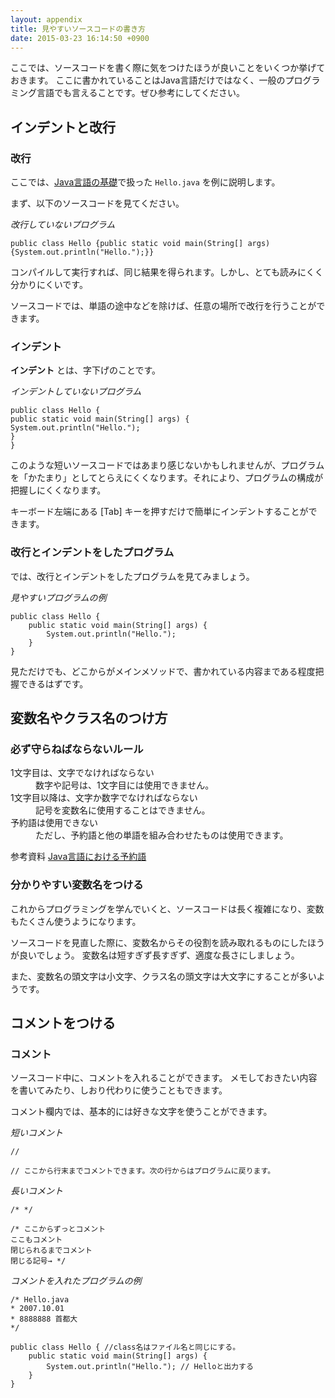 ```yaml
---
layout: appendix
title: 見やすいソースコードの書き方
date: 2015-03-23 16:14:50 +0900
---
```


ここでは、ソースコードを書く際に気をつけたほうが良いことをいくつか挙げておきます。
ここに書かれていることはJava言語だけではなく、一般のプログラミング言語でも言えることです。ぜひ参考にしてください。


インデントと改行
----------------

### 改行

ここでは、[Java言語の基礎](../basic/01/)で扱った `Hello.java` を例に説明します。

まず、以下のソースコードを見てください。

*改行していないプログラム*

    public class Hello {public static void main(String[] args) {System.out.println("Hello.");}}

コンパイルして実行すれば、同じ結果を得られます。しかし、とても読みにくく分かりにくいです。

ソースコードでは、単語の途中などを除けば、任意の場所で改行を行うことができます。

### インデント

**インデント** とは、字下げのことです。

*インデントしていないプログラム*

    public class Hello {
    public static void main(String[] args) {
    System.out.println("Hello.");
    }
    }

このような短いソースコードではあまり感じないかもしれませんが、プログラムを「かたまり」としてとらえにくくなります。それにより、プログラムの構成が把握しにくくなります。

キーボード左端にある [Tab] キーを押すだけで簡単にインデントすることができます。

### 改行とインデントをしたプログラム

では、改行とインデントをしたプログラムを見てみましょう。

*見やすいプログラムの例*

    public class Hello {
    	public static void main(String[] args) {
    		System.out.println("Hello.");
    	}
    }

見ただけでも、どこからがメインメソッドで、書かれている内容まである程度把握できるはずです。


変数名やクラス名のつけ方
------------------------

### 必ず守らねばならないルール

<dl>
<dt>1文字目は、文字でなければならない</t>
<dd>数字や記号は、1文字目には使用できません。</dd>
<dt>1文字目以降は、文字か数字でなければならない</dt>
<dd>記号を変数名に使用することはできません。</dd>
<dt>予約語は使用できない</dt>
<dd>ただし、予約語と他の単語を組み合わせたものは使用できます。</dd>

<span class="label label-info">参考資料</span> [Java言語における予約語](../../appendix/reserved.html)

### 分かりやすい変数名をつける

これからプログラミングを学んでいくと、ソースコードは長く複雑になり、変数もたくさん使うようになります。

ソースコードを見直した際に、変数名からその役割を読み取れるものにしたほうが良いでしょう。
変数名は短すぎず長すぎず、適度な長さにしましょう。

また、変数名の頭文字は小文字、クラス名の頭文字は大文字にすることが多いようです。


コメントをつける
----------------

### コメント

ソースコード中に、コメントを入れることができます。
メモしておきたい内容を書いてみたり、しおり代わりに使うこともできます。

コメント欄内では、基本的には好きな文字を使うことができます。

*短いコメント*

    //

    // ここから行末までコメントできます。次の行からはプログラムに戻ります。

*長いコメント*

    /* */
    
    /* ここからずっとコメント
    ここもコメント
    閉じられるまでコメント
    閉じる記号→ */

*コメントを入れたプログラムの例*

    /* Hello.java
    * 2007.10.01
    * 8888888 首都大
    */
    
    public class Hello { //class名はファイル名と同じにする。
    	public static void main(String[] args) {
    		System.out.println("Hello."); // Helloと出力する
    	}
    }
